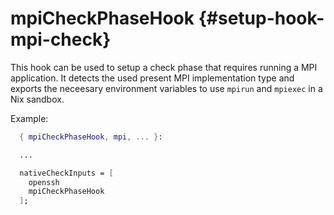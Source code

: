 #  mpiCheckPhaseHook {#setup-hook-mpi-check}


This hook can be used to setup a check phase that
requires running a MPI application. It detects the
used present MPI implementation type and exports
the neceesary environment variables to use
`mpirun` and `mpiexec` in a Nix sandbox.


Example:

```nix
  { mpiCheckPhaseHook, mpi, ... }:

  ...

  nativeCheckInputs = [
    openssh
    mpiCheckPhaseHook
  ];
```


